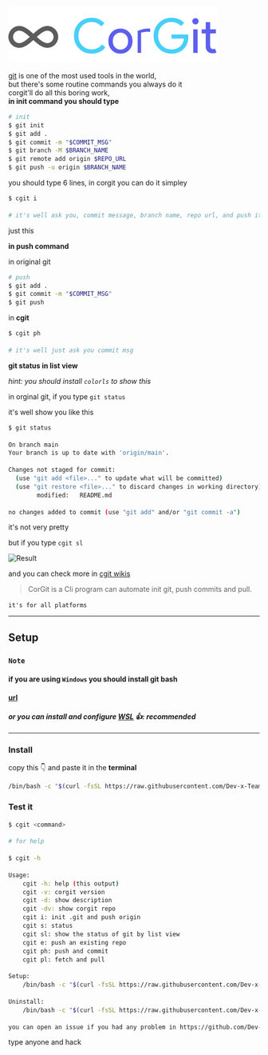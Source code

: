 # [<img src=".github/CG.svg" align="center">]()

[git][gitUrl] is one of the most used tools in the world,
<br />
but there's some routine commands you always do it
<br />
corgit'll do all this boring work,
<br />
**in init command you should type**

```sh
# init
$ git init
$ git add .
$ git commit -m "$COMMIT_MSG"
$ git branch -M $BRANCH_NAME
$ git remote add origin $REPO_URL
$ git push -u origin $BRANCH_NAME
```

you should type 6 lines, in corgit you can do it simpley

```sh
$ cgit i

# it's well ask you, commit message, branch name, repo url, and push it
```

just this

**in push command**

in original git

```sh
# push
$ git add .
$ git commit -m "$COMMIT_MSG"
$ git push
```

in **cgit**

```sh
$ cgit ph

# it's well just ask you commit msg
```

**git status in list view**

_hint: you should install `colorls` to show this_

in orginal git, if you type `git status`

it's well show you like this

```sh
$ git status

On branch main
Your branch is up to date with 'origin/main'.

Changes not staged for commit:
  (use "git add <file>..." to update what will be committed)
  (use "git restore <file>..." to discard changes in working directory)
        modified:   README.md

no changes added to commit (use "git add" and/or "git commit -a")
```

it's not very pretty

but if you type `cgit sl`

![Result](https://dev-to-uploads.s3.amazonaws.com/i/ctgcbxw1ywz6y1u4jdri.png)

and you can check more in [cgit wikis](/wiki)

> CorGit is a Cli program can automate init git, push commits and pull.

`it's for all platforms`

---

## Setup

### **`Note`**
#### if you are using `Windows` you should install git bash

#### [url](https://git-scm.com/download/win)
#### _**or you can install and configure [WSL][wslUrl]** 👍: recommended_

---

### Install

copy this 👇 and paste it in the __terminal__

```sh
/bin/bash -c "$(curl -fsSL https://raw.githubusercontent.com/Dev-x-Team/corgit/main/setup)"
```

### Test it

```bash
$ cgit <command>

# for help

$ cgit -h

Usage:
    cgit -h: help (this output)
    cgit -v: corgit version
    cgit -d: show description
    cgit -dv: show corgit repo
    cgit i: init .git and push origin
    cgit s: status
    cgit sl: show the status of git by list view
    cgit e: push an existing repo
    cgit ph: push and commit
    cgit pl: fetch and pull

Setup:
    /bin/bash -c "$(curl -fsSL https://raw.githubusercontent.com/Dev-x-Team/corgit/main/setup)"

Uninstall:
    /bin/bash -c "$(curl -fsSL https://raw.githubusercontent.com/Dev-x-Team/corgit/main/un)"

you can open an issue if you had any problem in https://github.com/Dev-x-Team/corgit/issues
```

type anyone and hack

[wslUrl]: https://docs.microsoft.com/en-us/windows/wsl/
[gitUrl]: https://git-scm.com/
